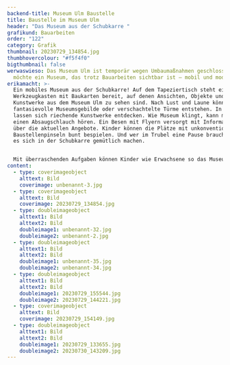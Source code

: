 ```yaml
---
backend-title: Museum Ulm Baustelle
title: Baustelle im Museum Ulm
header: "Das Museum aus der Schubkarre "
grafikund: Bauarbeiten
order: "122"
category: Grafik
thumbnail: 20230729_134854.jpg
thumbhovercolour: "#f5f4f0"
bigthumbnail: false
werwaswieso: Das Museum Ulm ist temporär wegen Umbaumaßnahmen geschlossen, und
  möchte ein Museum, das trotz Bauarbeiten sichtbar ist – mobil und modular.
erikamacht: >-
  Ein mobiles Museum aus der Schubkarre! Auf dem Tapeziertisch steht ein
  Werkzeugkasten mit Baukarten bereit, auf denen Ansichten, Objekte und
  Kunstwerke aus dem Museum Ulm zu sehen sind. Nach Lust und Laune können
  fantasievolle Museumsgebilde oder verschachtelte Türme entstehen. In Pylonen
  lassen sich riechende Kunstwerke entdecken. Wie Museum klingt, kann man durch
  einen Absaugschlauch hören. Ein Besen mit Flyern versorgt mit Informationen
  über die aktuellen Angebote. Kinder können die Plätze mit unkonventionellen
  Baustellenpinseln bunt bespielen. Und wer im Trubel eine Pause braucht, darf
  es sich in der Schubkarre gemütlich machen. 


  Mit überraschenden Aufgaben können Kinder wie Erwachsene so das Museum Ulm auf ihre eigene Faust erkunden. Hier heißt es nicht wie auf einer Baustelle: Betreten verboten! Im Gegenteil: Ausprobieren ist ausdrücklich erwünscht. 
content:
  - type: coverimageobject
    alttext: Bild
    coverimage: unbenannt-3.jpg
  - type: coverimageobject
    alttext: Bild
    coverimage: 20230729_134854.jpg
  - type: doubleimageobject
    alttext1: Bild
    alttext2: Bild
    doubleimage1: unbenannt-32.jpg
    doubleimage2: unbenannt-2.jpg
  - type: doubleimageobject
    alttext1: Bild
    alttext2: Bild
    doubleimage1: unbenannt-35.jpg
    doubleimage2: unbenannt-34.jpg
  - type: doubleimageobject
    alttext1: Bild
    alttext2: Bild
    doubleimage1: 20230729_155544.jpg
    doubleimage2: 20230729_144221.jpg
  - type: coverimageobject
    alttext: Bild
    coverimage: 20230729_154149.jpg
  - type: doubleimageobject
    alttext1: Bild
    alttext2: Bild
    doubleimage1: 20230729_133655.jpg
    doubleimage2: 20230730_143209.jpg
---
```

